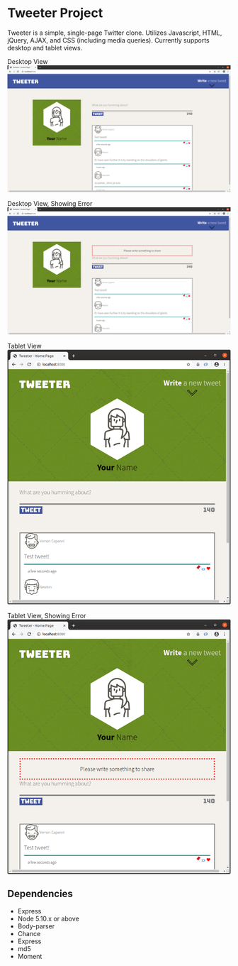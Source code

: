 # Tweeter Project

Tweeter is a simple, single-page Twitter clone. Utilizes Javascript, HTML, jQuery, AJAX, and CSS (including media queries).
Currently supports desktop and tablet views.


Desktop View
![Desktop View](https://raw.githubusercontent.com/Stoneface-Vimes/tweeter/master/docs/tweeter-desktop.png)


Desktop View, Showing Error
![Desktop View, Showing Error](https://raw.githubusercontent.com/Stoneface-Vimes/tweeter/master/docs/tweeter-desktop-error.png)


Tablet View
![Tablet View](https://raw.githubusercontent.com/Stoneface-Vimes/tweeter/master/docs/tweeter-tablet.png)


Tablet View, Showing Error
![Tablet View, Showing Error](https://raw.githubusercontent.com/Stoneface-Vimes/tweeter/master/docs/tweeter-tablet-error.png)

## Dependencies

- Express
- Node 5.10.x or above
- Body-parser
- Chance
- Express
- md5
- Moment